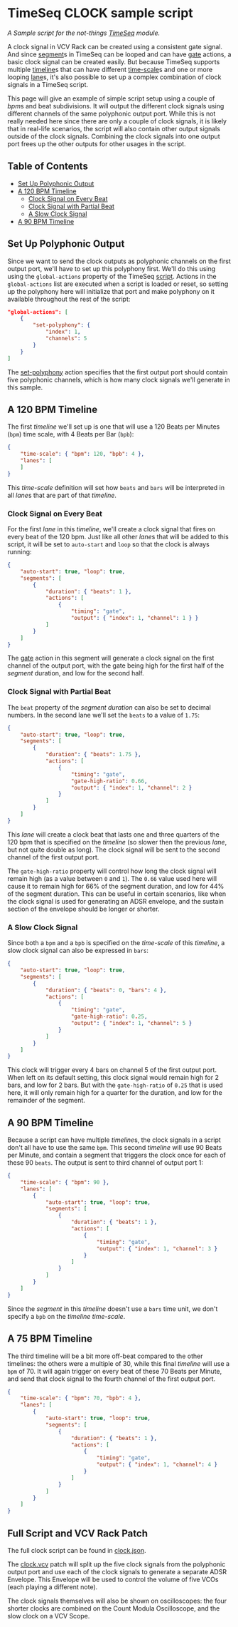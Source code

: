 # TimeSeq CLOCK sample script

*A Sample script for the not-things [TimeSeq](../../TIMESEQ.md) module.*

A clock signal in VCV Rack can be created using a consistent gate signal. And since [segment](../TIMESEQ-SCRIPT-JSON.md#segment)s in TimeSeq can be looped and can have [gate](../TIMESEQ-SCRIPT-JSON.md#gate-actions) actions, a basic clock signal can be created easily. But because TimeSeq supports multiple [timeline](../TIMESEQ-SCRIPT-JSON.md#timeline)s that can have different [time-scale](../TIMESEQ-SCRIPT-JSON.md#time-scale)s and one or more looping [lane](../TIMESEQ-SCRIPT-JSON.md#lane)s, it's also possible to set up a complex combination of clock signals in a TimeSeq script.

This page will give an example of simple script setup using a couple of *bpm*s and beat subdivisions. It will output the different clock signals using different channels of the same polyphonic output port. While this is not really needed here since there are only a couple of clock signals, it is likely that in real-life scenarios, the script will also contain other output signals outside of the clock signals. Combining the clock signals into one output port frees up the other outputs for other usages in the script.

## Table of Contents

* [Set Up Polyphonic Output](#set-up-polyphonic-output)
* [A 120 BPM Timeline](#a-120-bpm-timeline)
  * [Clock Signal on Every Beat](#clock-signal-on-every-beat)
  * [Clock Signal with Partial Beat](#clock-signal-with-partial-beat)
  * [A Slow Clock Signal](#a-slow-clock-signal)
* [A 90 BPM Timeline](#a-90-bpm-timeline)

## Set Up Polyphonic Output

Since we want to send the clock outputs as polyphonic channels on the first output port, we'll have to set up this polyphony first. We'll do this using using the `global-actions` property of the TimeSeq [script](../TIMESEQ-SCRIPT-JSON.md#script). Actions in the `global-actions` list are executed when a script is loaded or reset, so setting up the polyphony here will initialize that port and make polyphony on it available throughout the rest of the script:

```json
"global-actions": [
    {
        "set-polyphony": {
            "index": 1,
            "channels": 5
        }
    }
]
```

The [set-polyphony](../TIMESEQ-SCRIPT-JSON.md#set-polyphony) action specifies that the first output port should contain five polyphonic channels, which is how many clock signals we'll generate in this sample.

## A 120 BPM Timeline

The first *timeline* we'll set up is one that will use a 120 Beats per Minutes (`bpm`) time scale, with 4 Beats per Bar (`bpb`):

```json
{
    "time-scale": { "bpm": 120, "bpb": 4 },
    "lanes": [
    ]
}
```

This *time-scale* definition will set how `beats` and `bars` will be interpreted in all *lane*s that are part of that *timeline*.

### Clock Signal on Every Beat

For the first *lane* in this *timeline*, we'll create a clock signal that fires on every beat of the 120 bpm. Just like all other *lane*s that will be added to this script, it will be set to `auto-start` and  `loop` so that the clock is always running:

```json
{
    "auto-start": true, "loop": true,
    "segments": [
        {
            "duration": { "beats": 1 },
            "actions": [
                {
                    "timing": "gate",
                    "output": { "index": 1, "channel": 1 } }
            ]
        }
    ]
}
```

The [gate](../TIMESEQ-SCRIPT-JSON.md#gate-actions) action in this segment will generate a clock signal on the first channel of the output port, with the gate being high for the first half of the *segment* duration, and low for the second half.

### Clock Signal with Partial Beat

The `beat` property of the *segment* *duration* can also be set to decimal numbers. In the second lane we'll set the `beats` to a value of `1.75`:

```json
{
    "auto-start": true, "loop": true,
    "segments": [
        {
            "duration": { "beats": 1.75 },
            "actions": [
                {
                    "timing": "gate",
                    "gate-high-ratio": 0.66,
                    "output": { "index": 1, "channel": 2 }
                }
            ]
        }
    ]
}
```

This *lane* will create a clock beat that lasts one and three quarters of the 120 bpm that is specified on the *timeline* (so slower then the previous *lane*, but not quite double as long). The clock signal will be sent to the second channel of the first output port.

The `gate-high-ratio` property will control how long the clock signal will remain high (as a value between `0` and `1`). The `0.66` value used here will cause it to remain high for 66% of the segment duration, and low for 44% of the segment duration. This can be useful in certain scenarios, like when the clock signal is used for generating an ADSR envelope, and the sustain section of the envelope should be longer or shorter.

### A Slow Clock Signal

Since both a `bpm` and a `bpb` is specified on the *time-scale* of this *timeline*, a slow clock signal can also be expressed in `bars`:

```json
{
    "auto-start": true, "loop": true,
    "segments": [
        {
            "duration": { "beats": 0, "bars": 4 },
            "actions": [
                {
                    "timing": "gate",
                    "gate-high-ratio": 0.25,
                    "output": { "index": 1, "channel": 5 }
                }
            ]
        }
    ]
}
```

This clock will trigger every 4 bars on channel 5 of the first output port. When left on its default setting, this clock signal would remain high for 2 bars, and low for 2 bars. But with the  `gate-high-ratio` of `0.25` that is used here, it will only remain high for a quarter for the duration, and low for the remainder of the segment.

## A 90 BPM Timeline

Because a script can have multiple *timeline*s, the clock signals in a script don't all have to use the same `bpm`. This second *timeline* will use 90 Beats per Minute, and contain a segment that triggers the clock once for each of these 90 `beats`. The output is sent to third channel of output port 1:

```json
{
    "time-scale": { "bpm": 90 },
    "lanes": [
        {
            "auto-start": true, "loop": true,
            "segments": [
                {
                    "duration": { "beats": 1 },
                    "actions": [
                        {
                            "timing": "gate",
                            "output": { "index": 1, "channel": 3 }
                        }
                    ]
                }
            ]
        }
    ]
}
```

Since the *segment* in this *timeline* doesn't use a `bars` time unit, we don't specify a `bpb` on the *timeline* *time-scale*.

## A 75 BPM Timeline

The third timeline will be a bit more off-beat compared to the other timelines: the others were a multiple of 30, while this final *timeline* will use a `bpm` of 70. It will again trigger on every beat of these 70 Beats per Minute, and send that clock signal to the fourth channel of the first output port.

```json
{
    "time-scale": { "bpm": 70, "bpb": 4 },
    "lanes": [
        {
            "auto-start": true, "loop": true,
            "segments": [
                {
                    "duration": { "beats": 1 },
                    "actions": [
                        {
                            "timing": "gate",
                            "output": { "index": 1, "channel": 4 }
                        }
                    ]
                }
            ]
        }
    ]
}
```

## Full Script and VCV Rack Patch

The full clock script can be found in [clock.json](clock/clock.json).

The [clock.vcv](clock/clock.vcv) patch will split up the five clock signals from the polyphonic output port and use each of the clock signals to generate a separate ADSR Envelope. This Envelope will be used to control the volume of five VCOs (each playing a different note).

The clock signals themselves will also be shown on oscilloscopes: the four shorter clocks are combined on the Count Modula Oscilloscope, and the slow clock on a VCV Scope.
